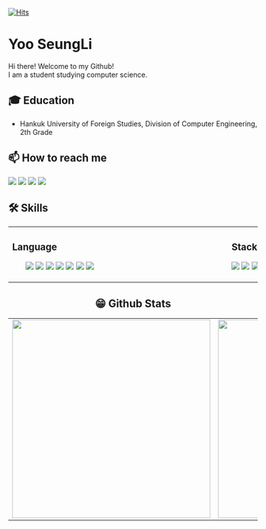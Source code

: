 [![Hits](https://hits.seeyoufarm.com/api/count/incr/badge.svg?url=https%3A%2F%2Fgithub.com%2Fuvictoli%2Fhit-counter&count_bg=%2379C83D&title_bg=%23555555&icon=&icon_color=%23E7E7E7&title=hits&edge_flat=false)](https://hits.seeyoufarm.com)

# Yoo SeungLi
Hi there! Welcome to my Github!<br>
I am a student studying computer science.<br>

## 🎓 Education
- Hankuk University of Foreign Studies, Division of Computer Engineering, 2th Grade

## 📫 How to reach me
<a href="mailto:masoon0221@naver.com" target="_blank"><img src="https://img.shields.io/badge/Gmail-EA4335?style=flat-square&logo=Gmail&logoColor=white"/></a>
<a href="https://www.instagram.com/ilgnues/" target="_blank"><img src="https://img.shields.io/badge/Instagram-E4405F?style=flat-square&logo=Instagram&logoColor=white"/></a>
<a href="링크드인 주소" target="_blank"><img src="https://img.shields.io/badge/LinkedIn-0A66C2?style=flat-square&logo=LinkedIn&logoColor=white"/></a>
<a href="https://velog.io/@uvictoli" target="_blank"><img src="https://img.shields.io/badge/Blog-F56C2D?style=flat-square&logo=Opsgenie&logoColor=white"/></a>

<!--
 ## 🔭 I’m currently working on ...
 - 본인이 공부하고 있는 부분을 자유롭게 작성해주시면 됩니다( Ex) AI, Python, Javascript 등등
 
## 🔥 Experience
- 본인의 이력을 적어주세요(직책과 함께 적어주시면 됩니다. )
-->

## 🛠 Skills
<center>
 <table width="100%">
 <tr width="100%">
  <td valign="top" width="50%">
    <h3>Language</h3>
    <ul>
       <img src="https://img.shields.io/badge/C-A8B9CC?style=flat-square&logo=C&logoColor=white"/>
       <img src="https://img.shields.io/badge/C++-00599C?style=flat-square&logo=c%2B%2B&logoColor=white"/> 
       <img src="https://img.shields.io/badge/Python-3776AB?style=flat-square&logo=Python&logoColor=white"/> 
        <img src="https://img.shields.io/badge/HTML-E34F26?style=flat-square&logo=HTML5&logoColor=white"/> 
        <img src="https://img.shields.io/badge/CSS-1572B6?style=flat-square&logo=CSS3&logoColor=white"/>
        <img src="https://img.shields.io/badge/JavaScript-F7DF1E?style=flat-square&logo=JavaScripton&logoColor=white"/>
        <img src="https://img.shields.io/badge/Java-007396?style=flat-square&logo=Java&logoColor=white"/>
    <img src="https://blog.kakaocdn.net/dn/dAEQye/btqDOkONLE0/5TK0HtrButojrSUVadJRP0/img.jpg" height="1" width="400">
  </td>
  <td valign="top" width="50%">
    <h3>Stack</h3>
    <p>
     <img src="https://img.shields.io/badge/Pytorch-EE4C2C?style=flat-square&logo=Pytorch&logoColor=white"/>
     <img src="https://img.shields.io/badge/Raspberry Pi-A22846?style=flat-square&logo=RaspberryPi&logoColor=white"/>
     <img src="https://img.shields.io/badge/Arduino-00979D?style=flat-square&logo=Arduino&logoColor=white"/><br>
    </p>
    <img src="https://blog.kakaocdn.net/dn/dAEQye/btqDOkONLE0/5TK0HtrButojrSUVadJRP0/img.jpg" height="1" width="400">
  </td></tr></table>
<center>  
 
## 😁 Github Stats  
<table width="100%">
 <tr>
  <td valign="top" width="50%">
   <img src="https://github-readme-stats.vercel.app/api?username=uvictoli&hide_border=true" width="400">
  </td>
  <td valign="top" width="50%">
   <img src="https://github-readme-stats.vercel.app/api/top-langs/?username=uvictoli&hide_border=true&layout=compact" width="400">
  </td>
 </tr>
</table>  
